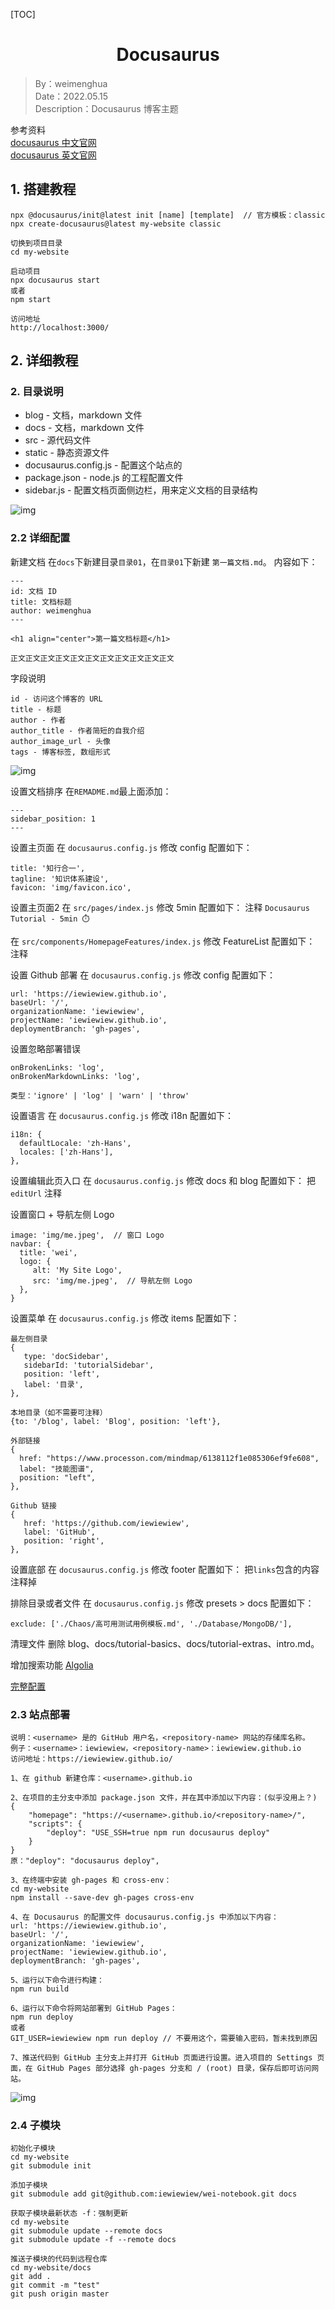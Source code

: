 [TOC]

<h1 align="center">Docusaurus</h1>

> By：weimenghua  
> Date：2022.05.15  
> Description：Docusaurus 博客主题

参考资料  
[docusaurus 中文官网](https://www.docusaurus.cn)  
[docusaurus 英文官网](https://docusaurus.io)

## 1. 搭建教程

```text
npx @docusaurus/init@latest init [name] [template]  // 官方模板：classic
npx create-docusaurus@latest my-website classic

切换到项目目录
cd my-website

启动项目
npx docusaurus start
或者
npm start

访问地址
http://localhost:3000/
```

## 2. 详细教程

### 2. 目录说明

- blog - 文档，markdown 文件
- docs - 文档，markdown 文件
- src - 源代码文件
- static - 静态资源文件
- docusaurus.config.js - 配置这个站点的
- package.json - node.js 的工程配置文件
- sidebar.js - 配置文档页面侧边栏，用来定义文档的目录结构

![img](./img/catalog.png)

### 2.2 详细配置

新建文档
在`docs`下新建目录`目录01`，在`目录01`下新建 `第一篇文档.md`。 内容如下：

```text
---
id: 文档 ID
title: 文档标题
author: weimenghua
---

<h1 align="center">第一篇文档标题</h1>

正文正文正文正文正文正文正文正文正文正文正文
```

字段说明

```text
id - 访问这个博客的 URL
title - 标题
author - 作者
author_title - 作者简短的自我介绍
author_image_url - 头像
tags - 博客标签, 数组形式
```

![img](./img/tutorial01.png)

设置文档排序
在`REMADME.md`最上面添加：

```text
---
sidebar_position: 1
---
```

设置主页面
在 `docusaurus.config.js` 修改 config 配置如下：

```text
title: '知行合一',
tagline: '知识体系建设',
favicon: 'img/favicon.ico',
```

设置主页面2
在 `src/pages/index.js` 修改 5min 配置如下：
注释 `Docusaurus Tutorial - 5min ⏱️`

在 `src/components/HomepageFeatures/index.js` 修改 FeatureList 配置如下：
注释

设置 Github 部署
在 `docusaurus.config.js` 修改 config 配置如下：

```
url: 'https://iewiewiew.github.io',
baseUrl: '/',
organizationName: 'iewiewiew',
projectName: 'iewiewiew.github.io',
deploymentBranch: 'gh-pages',
```

设置忽略部署错误

```
onBrokenLinks: 'log',
onBrokenMarkdownLinks: 'log',

类型：'ignore' | 'log' | 'warn' | 'throw'
```

设置语言
在 `docusaurus.config.js` 修改 i18n 配置如下：

```
i18n: {
  defaultLocale: 'zh-Hans',
  locales: ['zh-Hans'],
},
```

设置编辑此页入口
在 `docusaurus.config.js` 修改 docs 和 blog 配置如下：
把 `editUrl` 注释

设置窗口 + 导航左侧 Logo

```
image: 'img/me.jpeg',  // 窗口 Logo
navbar: {
  title: 'wei',
  logo: {
     alt: 'My Site Logo',
     src: 'img/me.jpeg',  // 导航左侧 Logo
  },
}  
```

设置菜单
在 `docusaurus.config.js` 修改 items 配置如下：

```
最左侧目录
{
   type: 'docSidebar',
   sidebarId: 'tutorialSidebar',
   position: 'left',
   label: '目录',
},
          
本地目录（如不需要可注释）
{to: '/blog', label: 'Blog', position: 'left'},

外部链接
{
  href: "https://www.processon.com/mindmap/6138112f1e085306ef9fe608",
  label: "技能图谱",
  position: "left",
},

Github 链接
{
   href: 'https://github.com/iewiewiew',
   label: 'GitHub',
   position: 'right',
},
```

设置底部
在 `docusaurus.config.js` 修改 footer 配置如下：
把`links`包含的内容注释掉

排除目录或者文件
在 `docusaurus.config.js` 修改 presets > docs 配置如下：

```
exclude: ['./Chaos/高可用测试用例模板.md', './Database/MongoDB/'],
```

清理文件
删除 blog、docs/tutorial-basics、docs/tutorial-extras、intro.md。

增加搜索功能 [Algolia](https://dashboard.algolia.com/account/application/new/configure?plan=v8.5-docsearch)

[完整配置](docusaurus.config.js)

### 2.3 站点部署

```
说明：<username> 是的 GitHub 用户名，<repository-name> 网站的存储库名称。
例子：<username>：iewiewiew，<repository-name>：iewiewiew.github.io
访问地址：https://iewiewiew.github.io/
```

```
1、在 github 新建仓库：<username>.github.io

2、在项目的主分支中添加 package.json 文件，并在其中添加以下内容：(似乎没用上？)
{
    "homepage": "https://<username>.github.io/<repository-name>/",
    "scripts": {
        "deploy": "USE_SSH=true npm run docusaurus deploy"
    }
}
原："deploy": "docusaurus deploy",

3、在终端中安装 gh-pages 和 cross-env：
cd my-website
npm install --save-dev gh-pages cross-env

4、在 Docusaurus 的配置文件 docusaurus.config.js 中添加以下内容：
url: 'https://iewiewiew.github.io',
baseUrl: '/',
organizationName: 'iewiewiew',
projectName: 'iewiewiew.github.io',
deploymentBranch: 'gh-pages',

5、运行以下命令进行构建：
npm run build

6、运行以下命令将网站部署到 GitHub Pages：
npm run deploy
或者
GIT_USER=iewiewiew npm run deploy // 不要用这个，需要输入密码，暂未找到原因

7、推送代码到 GitHub 主分支上并打开 GitHub 页面进行设置。进入项目的 Settings 页面，在 GitHub Pages 部分选择 gh-pages 分支和 / (root) 目录，保存后即可访问网站。
```

![img](../img/github-page.png)

### 2.4 子模块

```
初始化子模块
cd my-website
git submodule init

添加子模块
git submodule add git@github.com:iewiewiew/wei-notebook.git docs

获取子模块最新状态 -f：强制更新
cd my-website
git submodule update --remote docs
git submodule update -f --remote docs

推送子模块的代码到远程仓库
cd my-website/docs
git add .
git commit -m "test"
git push origin master
```
